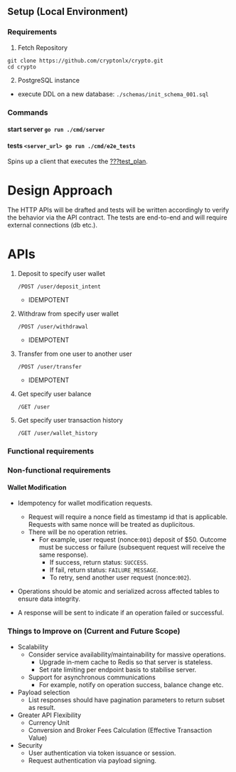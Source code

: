 
## Setup (Local Environment)

### Requirements

1. Fetch Repository
``` /bin/sh
git clone https://github.com/cryptonlx/crypto.git
cd crypto
```

2. PostgreSQL instance
- execute DDL on a new database: `./schemas/init_schema_001.sql`

### Commands

#### start server `go run ./cmd/server`
#### tests `<server_url> go run ./cmd/e2e_tests`
Spins up a client that executes the [???test_plan](???).

# Design Approach

The HTTP APIs will be drafted and tests will be written accordingly to verify the behavior via the API contract.
The tests are end-to-end and will require external connections (db etc.).

# APIs
1. Deposit to specify user wallet

    `/POST /user/deposit_intent`

    - IDEMPOTENT
2. Withdraw from specify user wallet

    `/POST /user/withdrawal`

    - IDEMPOTENT
3. Transfer from one user to another user

    `/POST /user/transfer`

    - IDEMPOTENT
4. Get specify user balance

    `/GET /user`

5. Get specify user transaction history

    `/GET /user/wallet_history`

### Functional requirements

### Non-functional requirements

#### Wallet Modification
- Idempotency for wallet modification requests.
  - Request will require a nonce field as timestamp id that is applicable. Requests with same nonce will be treated as duplicitous.
  - There will be no operation retries.
    - For example, user request (nonce:`001`) deposit of $50. Outcome must be success or failure (subsequent request will receive the same response).
      - If success, return status: `SUCCESS`.
      - If fail, return status: `FAILURE_MESSAGE`.
      - To retry, send another user request (nonce:`002`).

- Operations should be atomic and serialized across affected tables to ensure data integrity.
- A response will be sent to indicate if an operation failed or successful.

### Things to Improve on (Current and Future Scope)
- Scalability
  - Consider service availability/maintainability for massive operations.
    - Upgrade in-mem cache to Redis so that server is stateless.
    - Set rate limiting per endpoint basis to stabilise server.
  - Support for asynchronous communications
    - For example, notify on operation success, balance change etc.
- Payload selection
  - List responses should have pagination parameters to return subset as result.
- Greater API Flexibility
  - Currency Unit
  - Conversion and Broker Fees Calculation (Effective Transaction Value)
- Security
  - User authentication via token issuance or session.
  - Request authentication via payload signing.